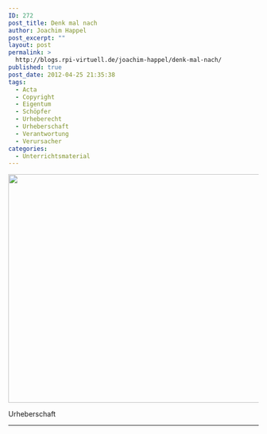 ```yaml
---
ID: 272
post_title: Denk mal nach
author: Joachim Happel
post_excerpt: ""
layout: post
permalink: >
  http://blogs.rpi-virtuell.de/joachim-happel/denk-mal-nach/
published: true
post_date: 2012-04-25 21:35:38
tags:
  - Acta
  - Copyright
  - Eigentum
  - Schöpfer
  - Urheberecht
  - Urheberschaft
  - Verantwortung
  - Verursacher
categories:
  - Unterrichtsmaterial
---
```

<a href="http://blogs.rpi-virtuell.de/joachim-happel/2012/04/25/denk-mal-nach/urheberschaft/" rel="attachment wp-att-269"><img class="center  wp-image-269" src="http://blogs.rpi-virtuell.de/joachim-happel/wp-content/uploads/sites/20/2012/04/urheberschaft-570x375.jpg" alt="" width="700" height="460" /></a>
<div>Urheberschaft</div>

<hr />